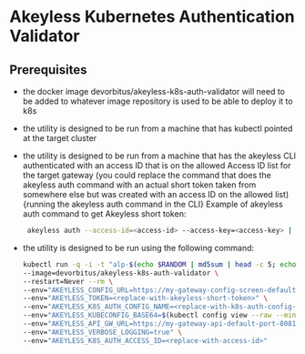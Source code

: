 # Akeyless Kubernetes Authentication Validator

## Prerequisites

- the docker image  devorbitus/akeyless-k8s-auth-validator will need to be added to whatever image repository is used to be able to deploy it to k8s
- the utility is designed to be run from a machine that has kubectl pointed at the target cluster
- the utility is designed to be run from a machine that has the akeyless CLI authenticated with an access ID that is on the allowed Access ID list for the target gateway (you could replace the command that does the akeyless auth command with an actual short token taken from somewhere else but was created with an access ID on the allowed list) {running the akeyless auth command in the CLI}
   Example of akeyless auth command to get Akeyless short token:

   ```sh
    akeyless auth --access-id=<access-id> --access-key=<access-key> | jq -r '.token'
   ```

- the utility is designed to be run using the following command:
  
    ```sh
    kubectl run -q -i -t "alp-$(echo $RANDOM | md5sum | head -c 5; echo;)" \
    --image=devorbitus/akeyless-k8s-auth-validator \
    --restart=Never --rm \
    --env="AKEYLESS_CONFIG_URL=https://my-gateway-config-screen-default-port-8000.example.com" \
    --env="AKEYLESS_TOKEN=<replace-with-akeyless-short-token>" \
    --env="AKEYLESS_K8S_AUTH_CONFIG_NAME=<replace-with-k8s-auth-config-name-on-this-gateway>" \
    --env="AKEYLESS_KUBECONFIG_BASE64=$(kubectl config view --raw --minify --flatten -o json | base64)" \
    --env="AKEYLESS_API_GW_URL=https://my-gateway-api-default-port-8081.example.com" \
    --env="AKEYLESS_VERBOSE_LOGGING=true" \
    --env="AKEYLESS_K8S_AUTH_ACCESS_ID=<replace-with-access-id>"
    ```
